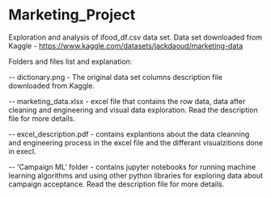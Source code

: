 # Marketing_Project
Exploration and analysis of ifood_df.csv data set.
Data set downloaded from Kaggle - https://www.kaggle.com/datasets/jackdaoud/marketing-data

Folders and files list and explanation:

-- dictionary.png - The original data set columns description file downloaded from Kaggle.

-- marketing_data.xlsx - excel file that contains the row data, data after cleaning and engineering and visual data exploration.
                         Read the description file for more details.
                         
-- excel_description.pdf - contains explantions about the data cleanning and engineering process in the excel file and the differant visualzitions done in                              execl.
                         
-- 'Campaign ML' folder - contains jupyter notebooks for running machine learning algorithms and using other python libraries for exploring data about                                 campaign acceptance. 
                          Read the description file for more details.



